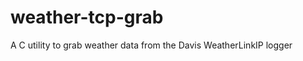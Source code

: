 weather-tcp-grab
================

A C utility to grab weather data from the Davis WeatherLinkIP logger
